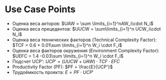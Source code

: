 # Use Case Points

- Оценка веса акторов: $UAW = \sum \limits_{i=1}^nAW_i\cdot N_i$
- Оценка веса прецедентов: $UUCW = \sum\limits_{i=1}^n UCW_i\cdot N_i$
- Оценка веса технических факторов (Technical Complexity Factor): $TCF = 0.6 + 0.01\sum \limits_{i=1}^n W_i \cdot F_i$
- Оценка веса факторов окружения (Environment Complexity Factor): $UEFC = 1.4 -0.03\sum \limits_{i=1}^n W_i \cdot F_i$
- Подсчет UCP': $UCP'=(UUCW + UAW) \cdot TCF\cdot EFC$
- Productivity Factor (PF): $PF = \frac{E}{UCP'}$
- Трудоёмкость проекта: $E = PF\cdot UCP'$

